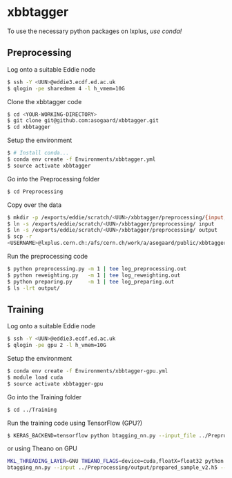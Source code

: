 # xbbtagger

To use the necessary python packages on lxplus, _use conda!_


## Preprocessing

Log onto a suitable Eddie node
```bash
$ ssh -Y <UUN>@eddie3.ecdf.ed.ac.uk
$ qlogin -pe sharedmem 4 -l h_vmem=10G
```

Clone the xbbtagger code
```bash
$ cd <YOUR-WORKING-DIRECTORY>
$ git clone git@github.com:asogaard/xbbtagger.git
$ cd xbbtagger
```

Setup the environment
```bash
$ # Install conda...
$ conda env create -f Environments/xbbtagger.yml
$ source activate xbbtagger
```

Go into the Preprocessing folder
```bash
$ cd Preprocessing
```

Copy over the data
```bash
$ mkdir -p /exports/eddie/scratch/<UUN>/xbbtagger/preprocessing/{input,output}
$ ln -s /exports/eddie/scratch/<UUN>/xbbtagger/preprocessing/ input
$ ln -s /exports/eddie/scratch/<UUN>/xbbtagger/preprocessing/ output
$ scp -r
<USERNAME>@lxplus.cern.ch:/afs/cern.ch/work/a/asogaard/public/xbbtagger/input/* /exports/eddie/scratch/<UUN>/xbbtagger/preprocessing/input/
```

Run the preprocessing code
```bash
$ python preprocessing.py -m 1 | tee log_preprocessing.out
$ python reweighting.py   -m 1 | tee log_reweighting.out
$ python preparing.py     -m 1 | tee log_preparing.out
$ ls -lrt output/
```


## Training

Log onto a suitable Eddie node
```bash
$ ssh -Y <UUN>@eddie3.ecdf.ed.ac.uk
$ qlogin -pe gpu 2 -l h_vmem=10G
```

Setup the environment
```bash
$ conda env create -f Environments/xbbtagger-gpu.yml
$ module load cuda
$ source activate xbbtagger-gpu
```

Go into the Training folder
```bash
$ cd ../Training
```

Run the training code using TensorFlow (GPU?)
```bash
$ KERAS_BACKEND=tensorflow python btagging_nn.py --input_file ../Preprocessing/output/prepared_sample_v2.h5 --batch_size=8192
```
or using Theano on GPU
```bash
MKL_THREADING_LAYER=GNU THEANO_FLAGS=device=cuda,floatX=float32 python
btagging_nn.py --input ../Preprocessing/output/prepared_sample_v2.h5 --batch_size=8192
```

